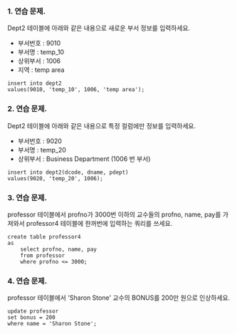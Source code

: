 ### 1. 연습 문제.
Dept2 테이블에 아래와 같은 내용으로 새로운 부서 정보를 입력하세요.
* 부서번호 : 9010
* 부서명 : temp_10
* 상위부서 : 1006
* 지역 : temp area
```
insert into dept2
values(9010, 'temp_10', 1006, 'temp area');
```
### 2. 연습 문제.
Dept2 테이블에 아래와 같은 내용으로 특정 컬럼에만 정보를 입력하세요.
* 부서번호 : 9020
* 부서명 : temp_20
* 상위부서 : Business Department (1006 번 부서)
```
insert into dept2(dcode, dname, pdept)
values(9020, 'temp_20', 1006);
```
### 3. 연습 문제.
professor 테이블에서 profno가 3000번 이하의 교수들의 profno, name, pay를 가져와서 professor4 테이블에 한꺼번에 입력하는 쿼리를 쓰세요.
```
create table professor4
as
    select profno, name, pay
    from professor
    where profno <= 3000;
```
### 4. 연습 문제.
professor 테이블에서 'Sharon Stone' 교수의 BONUS를 200만 원으로 인상하세요.
```
update professor
set bonus = 200
where name = 'Sharon Stone';
```
